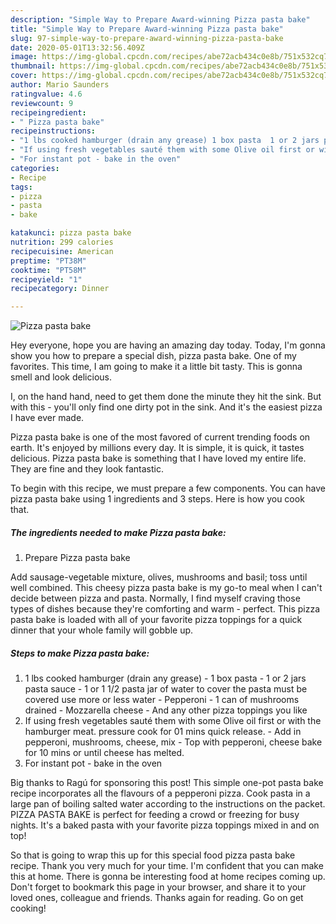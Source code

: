 ```yaml
---
description: "Simple Way to Prepare Award-winning Pizza pasta bake"
title: "Simple Way to Prepare Award-winning Pizza pasta bake"
slug: 97-simple-way-to-prepare-award-winning-pizza-pasta-bake
date: 2020-05-01T13:32:56.409Z
image: https://img-global.cpcdn.com/recipes/abe72acb434c0e8b/751x532cq70/pizza-pasta-bake-recipe-main-photo.jpg
thumbnail: https://img-global.cpcdn.com/recipes/abe72acb434c0e8b/751x532cq70/pizza-pasta-bake-recipe-main-photo.jpg
cover: https://img-global.cpcdn.com/recipes/abe72acb434c0e8b/751x532cq70/pizza-pasta-bake-recipe-main-photo.jpg
author: Mario Saunders
ratingvalue: 4.6
reviewcount: 9
recipeingredient:
- " Pizza pasta bake"
recipeinstructions:
- "1 lbs cooked hamburger (drain any grease) 1 box pasta  1 or 2 jars pasta sauce  1 or 1 1/2 pasta jar of water to cover the pasta must be covered use more or less water  Pepperoni  1 can of mushrooms drained  Mozzarella cheese And any other pizza toppings you like"
- "If using fresh vegetables sauté them with some Olive oil first or with the hamburger meat. pressure cook for 01 mins quick release.  Add in pepperoni, mushrooms, cheese, mix  Top with pepperoni, cheese bake for 10 mins or until cheese has melted."
- "For instant pot - bake in the oven"
categories:
- Recipe
tags:
- pizza
- pasta
- bake

katakunci: pizza pasta bake 
nutrition: 299 calories
recipecuisine: American
preptime: "PT38M"
cooktime: "PT58M"
recipeyield: "1"
recipecategory: Dinner

---
```



![Pizza pasta bake](https://img-global.cpcdn.com/recipes/abe72acb434c0e8b/751x532cq70/pizza-pasta-bake-recipe-main-photo.jpg)

Hey everyone, hope you are having an amazing day today. Today, I'm gonna show you how to prepare a special dish, pizza pasta bake. One of my favorites. This time, I am going to make it a little bit tasty. This is gonna smell and look delicious.

I, on the hand hand, need to get them done the minute they hit the sink. But with this - you&#39;ll only find one dirty pot in the sink. And it&#39;s the easiest pizza I have ever made.

Pizza pasta bake is one of the most favored of current trending foods on earth. It's enjoyed by millions every day. It is simple, it is quick, it tastes delicious. Pizza pasta bake is something that I have loved my entire life. They are fine and they look fantastic.


To begin with this recipe, we must prepare a few components. You can have pizza pasta bake using 1 ingredients and 3 steps. Here is how you cook that.

<!--inarticleads1-->

##### The ingredients needed to make Pizza pasta bake:

1. Prepare  Pizza pasta bake


Add sausage-vegetable mixture, olives, mushrooms and basil; toss until well combined. This cheesy pizza pasta bake is my go-to meal when I can&#39;t decide between pizza and pasta. Normally, I find myself craving those types of dishes because they&#39;re comforting and warm - perfect. This pizza pasta bake is loaded with all of your favorite pizza toppings for a quick dinner that your whole family will gobble up. 

<!--inarticleads2-->

##### Steps to make Pizza pasta bake:

1. 1 lbs cooked hamburger (drain any grease) - 1 box pasta  - 1 or 2 jars pasta sauce  - 1 or 1 1/2 pasta jar of water to cover the pasta must be covered use more or less water  - Pepperoni  - 1 can of mushrooms drained  - Mozzarella cheese - And any other pizza toppings you like
1. If using fresh vegetables sauté them with some Olive oil first or with the hamburger meat. pressure cook for 01 mins quick release.  - Add in pepperoni, mushrooms, cheese, mix  - Top with pepperoni, cheese bake for 10 mins or until cheese has melted.
1. For instant pot - bake in the oven


Big thanks to Ragú for sponsoring this post! This simple one-pot pasta bake recipe incorporates all the flavours of a pepperoni pizza. Cook pasta in a large pan of boiling salted water according to the instructions on the packet. PIZZA PASTA BAKE is perfect for feeding a crowd or freezing for busy nights. It&#39;s a baked pasta with your favorite pizza toppings mixed in and on top! 

So that is going to wrap this up for this special food pizza pasta bake recipe. Thank you very much for your time. I'm confident that you can make this at home. There is gonna be interesting food at home recipes coming up. Don't forget to bookmark this page in your browser, and share it to your loved ones, colleague and friends. Thanks again for reading. Go on get cooking!
